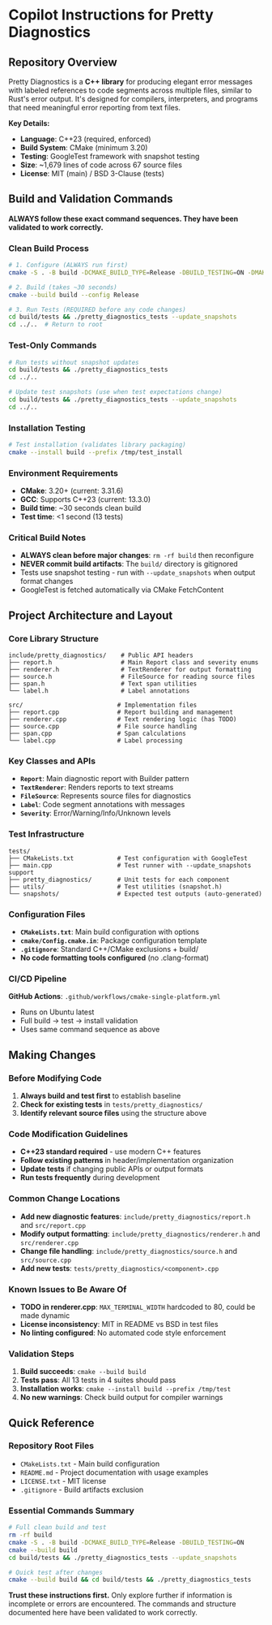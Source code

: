 # Copilot Instructions for Pretty Diagnostics

## Repository Overview

Pretty Diagnostics is a **C++ library** for producing elegant error messages with labeled references to code segments across multiple files, similar to Rust's error output. It's designed for compilers, interpreters, and programs that need meaningful error reporting from text files.

**Key Details:**
- **Language**: C++23 (required, enforced)
- **Build System**: CMake (minimum 3.20)
- **Testing**: GoogleTest framework with snapshot testing
- **Size**: ~1,679 lines of code across 67 source files
- **License**: MIT (main) / BSD 3-Clause (tests)

## Build and Validation Commands

**ALWAYS follow these exact command sequences. They have been validated to work correctly.**

### Clean Build Process
```bash
# 1. Configure (ALWAYS run first)
cmake -S . -B build -DCMAKE_BUILD_TYPE=Release -DBUILD_TESTING=ON -DMAKE_INSTALLABLE=ON -DBUILD_SHARED_LIBS=ON

# 2. Build (takes ~30 seconds)
cmake --build build --config Release

# 3. Run Tests (REQUIRED before any code changes)
cd build/tests && ./pretty_diagnostics_tests --update_snapshots
cd ../..  # Return to root
```

### Test-Only Commands
```bash
# Run tests without snapshot updates
cd build/tests && ./pretty_diagnostics_tests
cd ../..

# Update test snapshots (use when test expectations change)
cd build/tests && ./pretty_diagnostics_tests --update_snapshots
cd ../..
```

### Installation Testing
```bash
# Test installation (validates library packaging)
cmake --install build --prefix /tmp/test_install
```

### Environment Requirements
- **CMake**: 3.20+ (current: 3.31.6)
- **GCC**: Supports C++23 (current: 13.3.0)
- **Build time**: ~30 seconds clean build
- **Test time**: <1 second (13 tests)

### Critical Build Notes
- **ALWAYS clean before major changes**: `rm -rf build` then reconfigure
- **NEVER commit build artifacts**: The `build/` directory is gitignored
- Tests use snapshot testing - run with `--update_snapshots` when output format changes
- GoogleTest is fetched automatically via CMake FetchContent

## Project Architecture and Layout

### Core Library Structure
```
include/pretty_diagnostics/    # Public API headers
├── report.h                   # Main Report class and severity enums
├── renderer.h                 # TextRenderer for output formatting  
├── source.h                   # FileSource for reading source files
├── span.h                     # Text span utilities
└── label.h                    # Label annotations

src/                          # Implementation files
├── report.cpp                # Report building and management
├── renderer.cpp              # Text rendering logic (has TODO)
├── source.cpp                # File source handling
├── span.cpp                  # Span calculations
└── label.cpp                 # Label processing
```

### Key Classes and APIs
- **`Report`**: Main diagnostic report with Builder pattern
- **`TextRenderer`**: Renders reports to text streams
- **`FileSource`**: Represents source files for diagnostics
- **`Label`**: Code segment annotations with messages
- **`Severity`**: Error/Warning/Info/Unknown levels

### Test Infrastructure
```
tests/
├── CMakeLists.txt            # Test configuration with GoogleTest
├── main.cpp                  # Test runner with --update_snapshots support
├── pretty_diagnostics/       # Unit tests for each component
├── utils/                    # Test utilities (snapshot.h)
└── snapshots/                # Expected test outputs (auto-generated)
```

### Configuration Files
- **`CMakeLists.txt`**: Main build configuration with options
- **`cmake/Config.cmake.in`**: Package configuration template
- **`.gitignore`**: Standard C++/CMake exclusions + build/
- **No code formatting tools configured** (no .clang-format)

### CI/CD Pipeline
**GitHub Actions**: `.github/workflows/cmake-single-platform.yml`
- Runs on Ubuntu latest
- Full build → test → install validation
- Uses same command sequence as above

## Making Changes

### Before Modifying Code
1. **Always build and test first** to establish baseline
2. **Check for existing tests** in `tests/pretty_diagnostics/`
3. **Identify relevant source files** using the structure above

### Code Modification Guidelines
- **C++23 standard required** - use modern C++ features
- **Follow existing patterns** in header/implementation organization
- **Update tests** if changing public APIs or output formats
- **Run tests frequently** during development

### Common Change Locations
- **Add new diagnostic features**: `include/pretty_diagnostics/report.h` and `src/report.cpp`
- **Modify output formatting**: `include/pretty_diagnostics/renderer.h` and `src/renderer.cpp`
- **Change file handling**: `include/pretty_diagnostics/source.h` and `src/source.cpp`
- **Add new tests**: `tests/pretty_diagnostics/<component>.cpp`

### Known Issues to Be Aware Of
- **TODO in renderer.cpp**: `MAX_TERMINAL_WIDTH` hardcoded to 80, could be made dynamic
- **License inconsistency**: MIT in README vs BSD in test files
- **No linting configured**: No automated code style enforcement

### Validation Steps
1. **Build succeeds**: `cmake --build build`
2. **Tests pass**: All 13 tests in 4 suites should pass
3. **Installation works**: `cmake --install build --prefix /tmp/test`
4. **No new warnings**: Check build output for compiler warnings

## Quick Reference

### Repository Root Files
- `CMakeLists.txt` - Main build configuration
- `README.md` - Project documentation with usage examples
- `LICENSE.txt` - MIT license
- `.gitignore` - Build artifacts exclusion

### Essential Commands Summary
```bash
# Full clean build and test
rm -rf build
cmake -S . -B build -DCMAKE_BUILD_TYPE=Release -DBUILD_TESTING=ON
cmake --build build
cd build/tests && ./pretty_diagnostics_tests --update_snapshots

# Quick test after changes
cmake --build build && cd build/tests && ./pretty_diagnostics_tests
```

**Trust these instructions first.** Only explore further if information is incomplete or errors are encountered. The commands and structure documented here have been validated to work correctly.